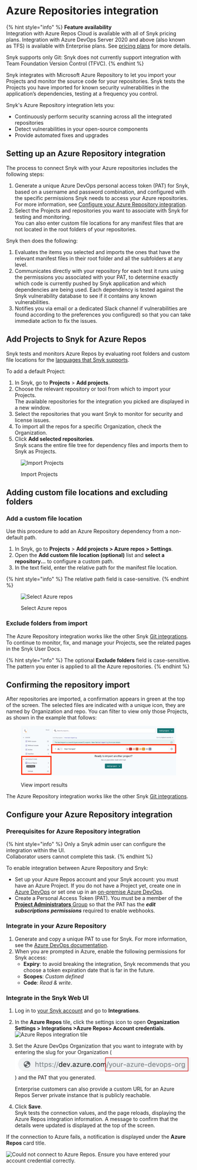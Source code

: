 # Azure Repositories integration

{% hint style="info" %}
**Feature availability**\
Integration with Azure Repos Cloud is available with all of Snyk pricing plans. Integration with Azure DevOps Server 2020 and above (also known as TFS) is available with Enterprise plans. See [pricing plans](https://snyk.io/plans/) for more details.

Snyk supports only Git: Snyk does not currently support integration with Team Foundation Version Control (TFVC).
{% endhint %}

Snyk integrates with Microsoft Azure Repository to let you import your Projects and monitor the source code for your repositories. Snyk tests the Projects you have imported for known security vulnerabilities in the application’s dependencies, testing at a frequency you control.

Snyk's Azure Repository integration lets you:

* Continuously perform security scanning across all the integrated repositories
* Detect vulnerabilities in your open-source components
* Provide automated fixes and upgrades

## Setting up an Azure Repository integration

The process to connect Snyk with your Azure repositories includes the following steps:

1. Generate a unique Azure DevOps personal access token (PAT) for Snyk, based on a username and password combination, and configured with the specific permissions Snyk needs to access your Azure repositories.\
   For more information, see [Configure your Azure Repository integration](azure-repositories-integration.md#configure-your-azure-repository-integration).
2. Select the Projects and repositories you want to associate with Snyk for testing and monitoring.\
   You can also enter custom file locations for any manifest files that are not located in the root folders of your repositories.

Snyk then does the following:

1. Evaluates the items you selected and imports the ones that have the relevant manifest files in their root folder and all the subfolders at any level.
2. Communicates directly with your repository for each test it runs using the permissions you associated with your PAT, to determine exactly which code is currently pushed by Snyk application and which dependencies are being used. Each dependency is tested against the Snyk vulnerability database to see if it contains any known vulnerabilities.
3. Notifies you via email or a dedicated Slack channel if vulnerabilities are found according to the preferences you configured) so that you can take immediate action to fix the issues.

## Add Projects to Snyk for Azure Repos

Snyk tests and monitors Azure Repos by evaluating root folders and custom file locations for the [languages that Snyk supports](../../scan-application-code/snyk-open-source/snyk-open-source-supported-languages-and-package-managers/).

To add a default Project:

1. In Snyk, go to **Projects** > **Add projects**.
2. Choose the relevant repository or tool from which to import your Projects.\
   The available repositories for the integration you picked are displayed in a new window.
3. Select the repositories that you want Snyk to monitor for security and license issues.
4. To import all the repos for a specific Organization, check the Organization.
5. Click **Add selected repositories**.\
   Snyk scans the entire file tree for dependency files and imports them to Snyk as Projects.

<div align="left">

<figure><img src="../../.gitbook/assets/uuid-cae3b5b8-6971-406c-3c00-91c9d1a570a2-en.png" alt="Import Projects"><figcaption><p>Import Projects</p></figcaption></figure>

</div>

## Adding custom file locations and excluding folders

### Add a custom file location

Use this procedure to add an Azure Repository dependency from a non-default path.

1. In Snyk, go to **Projects** > **Add projects > Azure repos > Settings**.
2. Open the **Add custom file location (optional)** list and **select a repository...** to configure a custom path.
3. In the text field, enter the relative path for the manifest file location.

{% hint style="info" %}
The relative path field is case-sensitive.
{% endhint %}

<div align="left">

<figure><img src="../../.gitbook/assets/azure_custom_repo-11aug2022.png" alt="Select Azure repos" width="563"><figcaption><p>Select Azure repos</p></figcaption></figure>

</div>

### Exclude folders from import

The Azure Repository integration works like the other Snyk [Git integrations](./). To continue to monitor, fix, and manage your Projects, see the related pages in the Snyk User Docs.

{% hint style="info" %}
The optional **Exclude folders** field is case-sensitive. The pattern you enter is applied to all the Azure repositories.
{% endhint %}

## **Confirming the repository import**

After repositories are imported, a confirmation appears in green at the top of the screen. The selected files are indicated with a unique icon, they are named by Organization and repo. You can filter to view only those Projects, as shown in the example that follows:

<div align="left">

<figure><img src="../../.gitbook/assets/image (22) (2) (1) (1) (1) (1) (1) (1) (1) (1) (1) (1) (1).png" alt="View import results"><figcaption><p>View import results</p></figcaption></figure>

</div>

The Azure Repository integration works like the other Snyk [Git integrations](./).

## Configure your Azure Repository integration

### Prerequisites for Azure Repository integration

{% hint style="info" %}
Only a Snyk admin user can configure the integration within the UI.\
Collaborator users cannot complete this task.
{% endhint %}

To enable integration between Azure Repository and Snyk:

* Set up your Azure Repos account and your Snyk account: you must have an Azure Project. If you do not have a Project yet, create one in [Azure DevOps](https://docs.microsoft.com/en-us/azure/devops/user-guide/sign-up-invite-teammates?view=azure-devops) or set one up in an [on-premise Azure DevOps](https://docs.microsoft.com/en-us/azure/devops/organizations/projects/create-project?view=azure-devops).
* &#x20;Create a Personal Access Token (PAT). You must be a member of the [**Project Administrators** Group](https://docs.microsoft.com/en-us/azure/devops/organizations/security/change-project-level-permissions?view=azure-devops) so that the PAT has the _**edit**_ _**subscriptions**_ _**permissions**_ required to enable webhooks.

### **Integrate in your Azure Repository**

1. Generate and copy a unique PAT to use for Snyk. For more information, see the [Azure DevOps documentation](https://docs.microsoft.com/en-us/azure/devops/organizations/accounts/use-personal-access-tokens-to-authenticate?view=azure-devops).
2. When you are prompted in Azure, enable the following permissions for Snyk access:
   * **Expiry**: to avoid breaking the integration, Snyk recommends that you choose a token expiration date that is far in the future.
   * **Scopes**: _Custom defined_
   * **Code**: _Read & write_.

### Integrate in the Snyk Web UI

1. Log in to [your Snyk account](https://app.snyk.io) and go to **Integrations**.
2. In the **Azure Repos** tile, click the settings icon to open **Organization Settings > Integrations >Azure Repos> Account credentials**.\
   <img src="../../.gitbook/assets/integrations -azure_repo_tile-11aug2022.png" alt="Azure Repos integration tile" data-size="original">
3.  Set the Azure DevOps Organization that you want to integrate with by entering the slug for your Organization (![https://dev.azure.com/your-azure-devops-org with your-azure-devops-org highlighted](<../../.gitbook/assets/image (127) (1) (1) (1) (1) (1) (1) (1).png>)) and the PAT that you generated.

    Enterprise customers can also provide a custom URL for an Azure Repos Server private instance that is publicly reachable.
4. Click **Save**.\
   Snyk tests the connection values, and the page reloads, displaying the Azure Repos integration information. A message to confirm that the details were updated is displayed at the top of the screen.

If the connection to Azure fails, a notification is displayed under the **Azure Repos** card title.

<img src="../../.gitbook/assets/azure-no-connect_31july2022.png" alt="Could not connect to Azure Repos. Ensure you have entered your account credential correctly." data-size="original">
